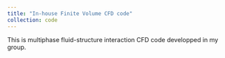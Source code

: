 ```yaml
---
title: "In-house Finite Volume CFD code"
collection: code
---
```

This is multiphase fluid-structure interaction CFD code developped in my group. 
